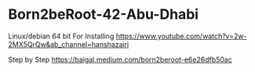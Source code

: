 # Born2beRoot-42-Abu-Dhabi
Linux/debian 64 bit
For Installing
https://www.youtube.com/watch?v=2w-2MX5QrQw&ab_channel=hanshazairi

Step by Step
https://baigal.medium.com/born2beroot-e6e26dfb50ac
